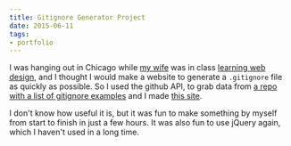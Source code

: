 ```yaml
---
title: Gitignore Generator Project
date: 2015-06-11
tags:
- portfolio
---
```


I was hanging out in Chicago while [my wife](https://twitter.com/bec_bec1) was in class [learning web design](https://github.com/becbec1/becbec1.github.io/blob/94e189de82f67084a314c815f4e0ef824c29158d/_posts/2015-03-14-getting-started-with-design.md), and I thought I would make a website to generate a `.gitignore` file as quickly as possible. So I used the github API, to grab data from [a repo with a list of gitignore examples](https://github.com/github/gitignore) and I made [this site](http://adam.garrett-harris.com/gitignore-generator/).

I don't know how useful it is, but it was fun to make something by myself from start to finish in just a few hours. It was also fun to use jQuery again, which I haven't used in a long time.
